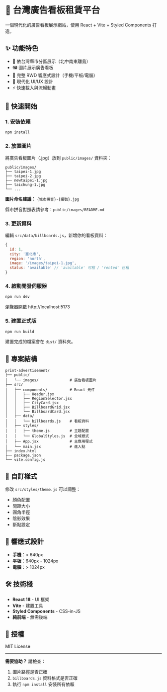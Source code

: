 # 🏢 台灣廣告看板租賃平台

一個現代化的廣告看板展示網站，使用 React + Vite + Styled Components 打造。

## ✨ 功能特色

-   📍 依台灣縣市分區展示（北中南東離島）
-   🖼️ 圖片展示廣告看板
-   📱 完整 RWD 響應式設計（手機/平板/電腦）
-   🎨 現代化 UI/UX 設計
-   ⚡ 快速載入與流暢動畫

## 🚀 快速開始

### 1. 安裝依賴

```bash
npm install
```

### 2. 放置圖片

將廣告看板圖片（.jpg）放到 `public/images/` 資料夾：

```
public/images/
├── taipei-1.jpg
├── taipei-2.jpg
├── newtaipei-1.jpg
├── taichung-1.jpg
└── ...
```

**圖片命名建議：** `{城市拼音}-{編號}.jpg`

縣市拼音對照表請參考：`public/images/README.md`

### 3. 更新資料

編輯 `src/data/billboards.js`，新增你的看板資料：

```javascript
{
  id: 1,
  city: '臺北市',
  region: 'north',
  image: '/images/taipei-1.jpg',
  status: 'available' // 'available' 可租 / 'rented' 已租
}
```

### 4. 啟動開發伺服器

```bash
npm run dev
```

瀏覽器開啟 http://localhost:5173

### 5. 建置正式版

```bash
npm run build
```

建置完成的檔案會在 `dist/` 資料夾。

## 📁 專案結構

```
print-advertisement/
├── public/
│   └── images/              # 廣告看板圖片
├── src/
│   ├── components/          # React 元件
│   │   ├── Header.jsx
│   │   ├── RegionSelector.jsx
│   │   ├── CityCard.jsx
│   │   ├── BillboardGrid.jsx
│   │   └── BillboardCard.jsx
│   ├── data/
│   │   └── billboards.js    # 看板資料
│   ├── styles/
│   │   ├── theme.js         # 主題配置
│   │   └── GlobalStyles.js  # 全域樣式
│   ├── App.jsx              # 主應用程式
│   └── main.jsx             # 進入點
├── index.html
├── package.json
└── vite.config.js
```

## 🎨 自訂樣式

修改 `src/styles/theme.js` 可以調整：

-   顏色配置
-   間距大小
-   圓角半徑
-   陰影效果
-   斷點設定

## 📱 響應式設計

-   **手機**：< 640px
-   **平板**：640px - 1024px
-   **電腦**：> 1024px

## 🛠️ 技術棧

-   **React 18** - UI 框架
-   **Vite** - 建置工具
-   **Styled Components** - CSS-in-JS
-   **純前端** - 無需後端

## 📝 授權

MIT License

---

**需要協助？** 請檢查：

1. 圖片路徑是否正確
2. `billboards.js` 資料格式是否正確
3. 執行 `npm install` 安裝所有依賴
